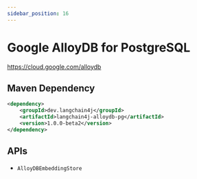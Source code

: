 ```yaml
---
sidebar_position: 16
---
```


# Google AlloyDB for PostgreSQL

https://cloud.google.com/alloydb


## Maven Dependency

```xml
<dependency>
    <groupId>dev.langchain4j</groupId>
    <artifactId>langchain4j-alloydb-pg</artifactId>
    <version>1.0.0-beta2</version>
</dependency>
```


## APIs

- `AlloyDBEmbeddingStore`
